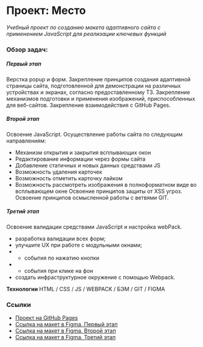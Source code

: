 # Проект: Место
*Учебный проект по созданию макета адаптивного сайта с применением JavaScript для реализации ключевых функций*

### Обзор задач:
##### Первый этап
Верстка popup и форм.
Закрепление принципов создания адаптивной страницы сайта, подготовленной для демонстрации на различных устройствах и экранах, согласно предоставленному ТЗ.
Закрепление механизмов подготовки и применения изображений, приспособленных для веб-сайтов.
Закрепление взаимодействия с GitHub Pages.

##### Второй этап
Освоение JavaScript.
Осуществление работы сайта по следующим направлениям:
- Механизм открытия и закрытия всплывающих окон
- Редактирование информации через формы сайта
- Добавление статичных и новых данных средствами JS
- Возможность удаления карточек
- Возможность отметить карточку лайком
- Возможность рассмотреть изображения в полноформатном виде во всплывающем окне
Освоение принципов защиты от XSS угроз.
Освоение принципов осмысленной работы с ветвями GIT.

##### Третий этап
Освоение валидации средствами JavaScript и настройка webPack.
- разработка валидации всех форм;
- улучшите UX при работе с модульными окнами;
- - события по нажатию кнопки
- - события при клике на фон
- создать инфраструктурное окружение с помощью Webpack.

**Технологии**
HTML / CSS / JS / WEBPACK / БЭМ / GIT / FIGMA

### Ссылки

* [Проект на GitHub Pages](https://gottgunst.github.io/mesto-project/)
* [Ссылка на макет в Figma. Первый этап](https://www.figma.com/file/2cn9N9jSkmxD84oJik7xL7/JavaScript.-Sprint-4?node-id=0%3A1)
* [Ссылка на макет в Figma. Второй этап](https://www.figma.com/file/bjyvbKKJN2naO0ucURl2Z0/JavaScript.-Sprint-5?node-id=0%3A1)
* [Ссылка на макет в Figma. Третий этап](https://www.figma.com/file/kRVLKwYG3d1HGLvh7JFWRT/JavaScript.-Sprint-6?node-id=0%3A1)
